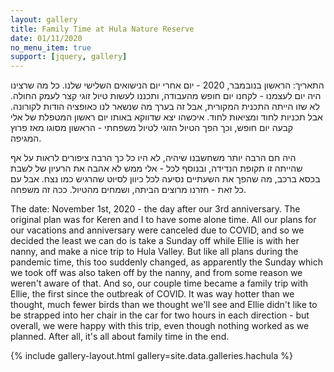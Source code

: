 ```yaml
--- 
layout: gallery
title: Family Time at Hula Nature Reserve 
date: 01/11/2020
no_menu_item: true 
support: [jquery, gallery]
--- 
```


<div class="hebrew-col" markdown="1">

התאריך: הראשון בנובמבר, 2020 - יום אחרי יום הנישואים השלישי שלנו. כל מה שרצינו היה יום לעצמנו - לקחנו יום חופש מהעבודה, ותכננו לעשות טיול זוגי קצר לעמק החולה. לא שזו הייתה התכנית המקורית, אבל זה בערך מה שנשאר לנו כאופציה הודות לקורונה. אבל תכניות לחוד ומציאות לחוד. איכשהו יצא שדווקא באותו יום ראשון המטפלת  של אלי קבעה יום חופש, וכך הפך הטיול הזוגי לטיול משפחתי - הראשון מסוגו מאז פרוץ המגיפה. 

היה חם הרבה יותר משחשבנו שיהיה, לא היו כל כך הרבה ציפורים לראות על אף שהייתה זו תקופת הנדידה, ובנוסף לכל - אלי ממש לא אהבה את הרעיון של לשבת בכסא ברכב, מה שהפך את השעתיים נסיעה לכל כיוון לסיוט שהרגיש כמו נצח. אבל עם כל זאת - חזרנו מרוצים הביתה, ושמחים מהטיול. ככה זה משפחה.

</div>

<div class="english-col" markdown="1">

The date: November 1st, 2020 - the day after our 3rd anniversary. The original plan was for Keren and I to have some alone time. All our plans for our vacations and anniversary were canceled due to COVID, and so we decided the least we can do is take a Sunday off while Ellie is with her nanny, and make a nice trip to Hula Valley. But like all plans during the pandemic time, this too suddenly changed, as apparently the Sunday which we took off was also taken off by the nanny, and from some reason we weren't aware of that. And so, our couple time became a family trip with Ellie, the first since the outbreak of COVID. It was way hotter than we thought, much fewer birds than we thought we'll see and Ellie didn't like to be strapped into her chair in the car for two hours in each direction - but overall, we were happy with this trip, even though nothing worked as we planned. After all, it's all about family time in the end.  

</div>

<div class="end-lang-cols"></div>
{% include gallery-layout.html gallery=site.data.galleries.hachula %} 
